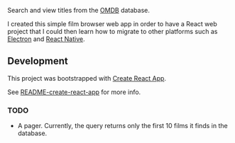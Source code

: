 Search and view titles from the [OMDB](https://omdb.org) database.

I created this simple film browser web app
in order to have a React web project
that I could then learn how to migrate to other platforms
such as [Electron](https://electronjs.org)
and [React Native](https://facebook.github.io/react-native/).

## Development
This project was bootstrapped with
[Create React App](https://github.com/facebookincubator/create-react-app).

See [README-create-react-app](README-create-react-app.md) for more info.

### TODO
- A pager. Currently, the query returns only the first 10 films it finds in the database.
